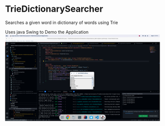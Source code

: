 # TrieDictionarySearcher
Searches a given word in dictionary of words using Trie

Uses java Swing to Demo the Application
![alt text](https://github.com/Vivek-Vardhan-K/TrieDictionarySearcher/blob/master/src/images/sample.png)
